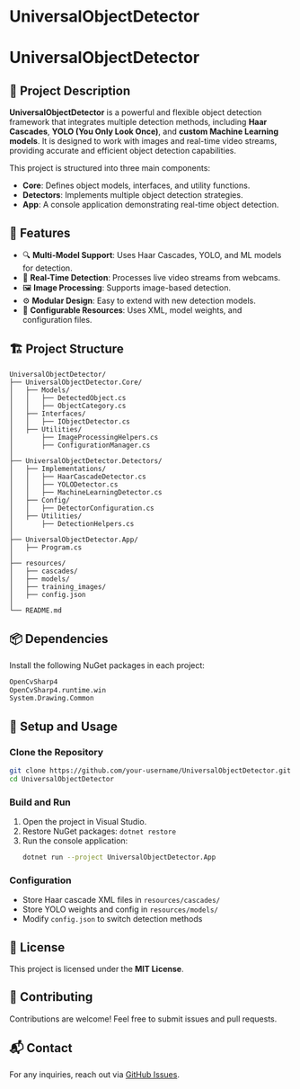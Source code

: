 ﻿# UniversalObjectDetector

# UniversalObjectDetector

## 📌 Project Description
**UniversalObjectDetector** is a powerful and flexible object detection framework that integrates multiple detection methods, including **Haar Cascades**, **YOLO (You Only Look Once)**, and **custom Machine Learning models**. It is designed to work with images and real-time video streams, providing accurate and efficient object detection capabilities.

This project is structured into three main components:
- **Core**: Defines object models, interfaces, and utility functions.
- **Detectors**: Implements multiple object detection strategies.
- **App**: A console application demonstrating real-time object detection.

## 🚀 Features
- 🔍 **Multi-Model Support**: Uses Haar Cascades, YOLO, and ML models for detection.
- 🎥 **Real-Time Detection**: Processes live video streams from webcams.
- 🖼 **Image Processing**: Supports image-based detection.
- ⚙️ **Modular Design**: Easy to extend with new detection models.
- 📂 **Configurable Resources**: Uses XML, model weights, and configuration files.

## 🏗️ Project Structure
```
UniversalObjectDetector/
├── UniversalObjectDetector.Core/
│   ├── Models/
│   │   ├── DetectedObject.cs
│   │   ├── ObjectCategory.cs
│   ├── Interfaces/
│   │   ├── IObjectDetector.cs
│   ├── Utilities/
│       ├── ImageProcessingHelpers.cs
│       ├── ConfigurationManager.cs
│
├── UniversalObjectDetector.Detectors/
│   ├── Implementations/
│   │   ├── HaarCascadeDetector.cs
│   │   ├── YOLODetector.cs
│   │   ├── MachineLearningDetector.cs
│   ├── Config/
│   │   ├── DetectorConfiguration.cs
│   ├── Utilities/
│       ├── DetectionHelpers.cs
│
├── UniversalObjectDetector.App/
│   ├── Program.cs
│
├── resources/
│   ├── cascades/
│   ├── models/
│   ├── training_images/
│   ├── config.json
│
└── README.md
```

## 📦 Dependencies
Install the following NuGet packages in each project:
```sh
OpenCvSharp4
OpenCvSharp4.runtime.win
System.Drawing.Common
```

## 🔧 Setup and Usage
### Clone the Repository
```sh
git clone https://github.com/your-username/UniversalObjectDetector.git
cd UniversalObjectDetector
```

### Build and Run
1. Open the project in Visual Studio.
2. Restore NuGet packages: `dotnet restore`
3. Run the console application:
   ```sh
   dotnet run --project UniversalObjectDetector.App
   ```

### Configuration
- Store Haar cascade XML files in `resources/cascades/`
- Store YOLO weights and config in `resources/models/`
- Modify `config.json` to switch detection methods

## 📜 License
This project is licensed under the **MIT License**.

## 🤝 Contributing
Contributions are welcome! Feel free to submit issues and pull requests.

## 📬 Contact
For any inquiries, reach out via [GitHub Issues](https://github.com/your-username/UniversalObjectDetector/issues).

